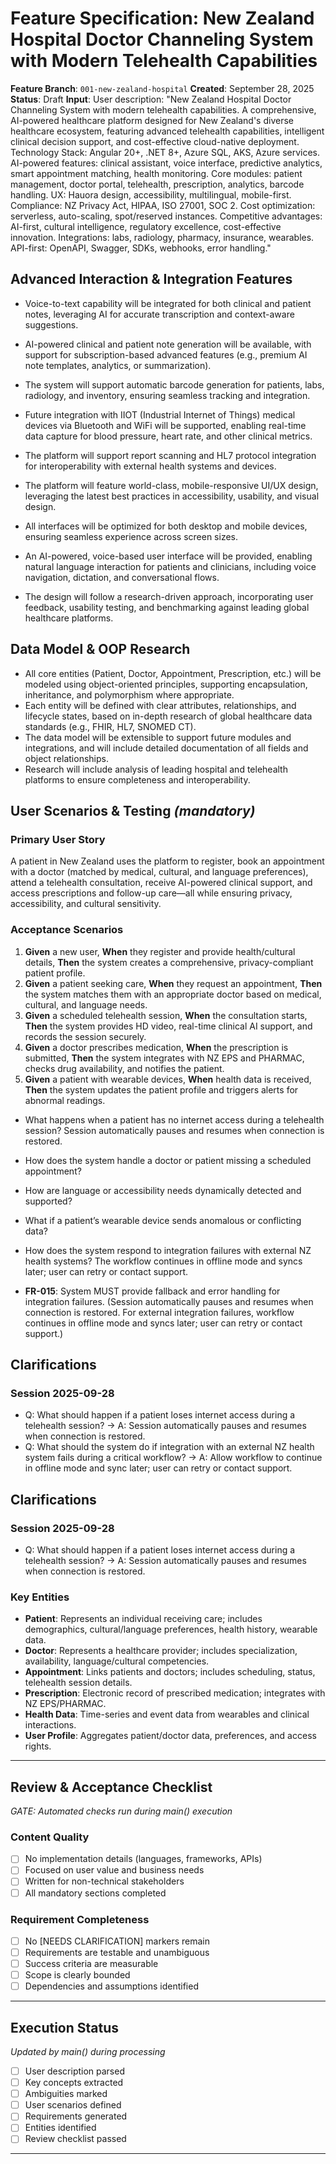
# Feature Specification: New Zealand Hospital Doctor Channeling System with Modern Telehealth Capabilities

**Feature Branch**: `001-new-zealand-hospital`
**Created**: September 28, 2025
**Status**: Draft
**Input**: User description: "New Zealand Hospital Doctor Channeling System with modern telehealth capabilities. A comprehensive, AI-powered healthcare platform designed for New Zealand's diverse healthcare ecosystem, featuring advanced telehealth capabilities, intelligent clinical decision support, and cost-effective cloud-native deployment. Technology Stack: Angular 20+, .NET 8+, Azure SQL, AKS, Azure services. AI-powered features: clinical assistant, voice interface, predictive analytics, smart appointment matching, health monitoring. Core modules: patient management, doctor portal, telehealth, prescription, analytics, barcode handling. UX: Hauora design, accessibility, multilingual, mobile-first. Compliance: NZ Privacy Act, HIPAA, ISO 27001, SOC 2. Cost optimization: serverless, auto-scaling, spot/reserved instances. Competitive advantages: AI-first, cultural intelligence, regulatory excellence, cost-effective innovation. Integrations: labs, radiology, pharmacy, insurance, wearables. API-first: OpenAPI, Swagger, SDKs, webhooks, error handling."



## Advanced Interaction & Integration Features

- Voice-to-text capability will be integrated for both clinical and patient notes, leveraging AI for accurate transcription and context-aware suggestions.
- AI-powered clinical and patient note generation will be available, with support for subscription-based advanced features (e.g., premium AI note templates, analytics, or summarization).
- The system will support automatic barcode generation for patients, labs, radiology, and inventory, ensuring seamless tracking and integration.
- Future integration with IIOT (Industrial Internet of Things) medical devices via Bluetooth and WiFi will be supported, enabling real-time data capture for blood pressure, heart rate, and other clinical metrics.
- The platform will support report scanning and HL7 protocol integration for interoperability with external health systems and devices.

- The platform will feature world-class, mobile-responsive UI/UX design, leveraging the latest best practices in accessibility, usability, and visual design.
- All interfaces will be optimized for both desktop and mobile devices, ensuring seamless experience across screen sizes.
- An AI-powered, voice-based user interface will be provided, enabling natural language interaction for patients and clinicians, including voice navigation, dictation, and conversational flows.
- The design will follow a research-driven approach, incorporating user feedback, usability testing, and benchmarking against leading global healthcare platforms.

## Data Model & OOP Research

- All core entities (Patient, Doctor, Appointment, Prescription, etc.) will be modeled using object-oriented principles, supporting encapsulation, inheritance, and polymorphism where appropriate.
- Each entity will be defined with clear attributes, relationships, and lifecycle states, based on in-depth research of global healthcare data standards (e.g., FHIR, HL7, SNOMED CT).
- The data model will be extensible to support future modules and integrations, and will include detailed documentation of all fields and object relationships.
- Research will include analysis of leading hospital and telehealth platforms to ensure completeness and interoperability.

## User Scenarios & Testing *(mandatory)*

### Primary User Story
A patient in New Zealand uses the platform to register, book an appointment with a doctor (matched by medical, cultural, and language preferences), attend a telehealth consultation, receive AI-powered clinical support, and access prescriptions and follow-up care—all while ensuring privacy, accessibility, and cultural sensitivity.

### Acceptance Scenarios
1. **Given** a new user, **When** they register and provide health/cultural details, **Then** the system creates a comprehensive, privacy-compliant patient profile.
2. **Given** a patient seeking care, **When** they request an appointment, **Then** the system matches them with an appropriate doctor based on medical, cultural, and language needs.
3. **Given** a scheduled telehealth session, **When** the consultation starts, **Then** the system provides HD video, real-time clinical AI support, and records the session securely.
4. **Given** a doctor prescribes medication, **When** the prescription is submitted, **Then** the system integrates with NZ EPS and PHARMAC, checks drug availability, and notifies the patient.
5. **Given** a patient with wearable devices, **When** health data is received, **Then** the system updates the patient profile and triggers alerts for abnormal readings.

- What happens when a patient has no internet access during a telehealth session? Session automatically pauses and resumes when connection is restored.
- How does the system handle a doctor or patient missing a scheduled appointment?
- How are language or accessibility needs dynamically detected and supported?
- What if a patient’s wearable device sends anomalous or conflicting data?
- How does the system respond to integration failures with external NZ health systems? The workflow continues in offline mode and syncs later; user can retry or contact support.

- **FR-015**: System MUST provide fallback and error handling for integration failures. (Session automatically pauses and resumes when connection is restored. For external integration failures, workflow continues in offline mode and syncs later; user can retry or contact support.)
## Clarifications
### Session 2025-09-28
- Q: What should happen if a patient loses internet access during a telehealth session? → A: Session automatically pauses and resumes when connection is restored.
- Q: What should the system do if integration with an external NZ health system fails during a critical workflow? → A: Allow workflow to continue in offline mode and sync later; user can retry or contact support.
## Clarifications
### Session 2025-09-28
- Q: What should happen if a patient loses internet access during a telehealth session? → A: Session automatically pauses and resumes when connection is restored.

### Key Entities
- **Patient**: Represents an individual receiving care; includes demographics, cultural/language preferences, health history, wearable data.
- **Doctor**: Represents a healthcare provider; includes specialization, availability, language/cultural competencies.
- **Appointment**: Links patients and doctors; includes scheduling, status, telehealth session details.
- **Prescription**: Electronic record of prescribed medication; integrates with NZ EPS/PHARMAC.
- **Health Data**: Time-series and event data from wearables and clinical interactions.
- **User Profile**: Aggregates patient/doctor data, preferences, and access rights.

---

## Review & Acceptance Checklist
*GATE: Automated checks run during main() execution*

### Content Quality
- [ ] No implementation details (languages, frameworks, APIs)
- [ ] Focused on user value and business needs
- [ ] Written for non-technical stakeholders
- [ ] All mandatory sections completed

### Requirement Completeness
- [ ] No [NEEDS CLARIFICATION] markers remain
- [ ] Requirements are testable and unambiguous  
- [ ] Success criteria are measurable
- [ ] Scope is clearly bounded
- [ ] Dependencies and assumptions identified

---

## Execution Status
*Updated by main() during processing*

- [ ] User description parsed
- [ ] Key concepts extracted
- [ ] Ambiguities marked
- [ ] User scenarios defined
- [ ] Requirements generated
- [ ] Entities identified
- [ ] Review checklist passed

---
